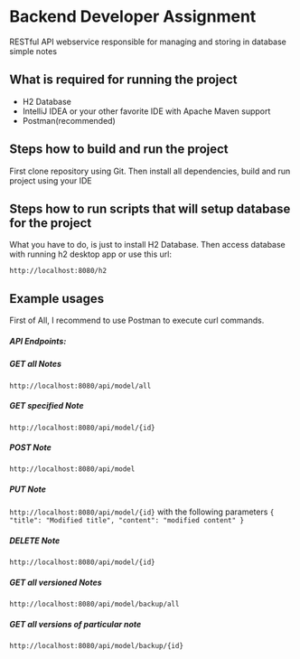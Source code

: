 # **Backend Developer Assignment** 

RESTful API webservice responsible for managing and storing in database simple notes 

## **What is required for running the project**

- H2 Database
- IntelliJ IDEA or your other favorite IDE with Apache Maven support
- Postman(recommended) 

## **Steps how to build and run the project**

First clone repository using Git. Then install all dependencies, build and run project using your IDE

## **Steps how to run scripts that will setup database for the project**

What you have to do, is just to install H2 Database. Then access database with running h2 desktop app or use this url: 

`http://localhost:8080/h2`

## **Example usages**

First of All, I recommend to use Postman to execute curl commands.

##### **API Endpoints:**
##### GET all Notes
`http://localhost:8080/api/model/all`

##### GET specified Note 
`http://localhost:8080/api/model/{id}`

##### POST Note 
`http://localhost:8080/api/model`

##### PUT Note 
`http://localhost:8080/api/model/{id}` with the following parameters
`{ "title": "Modified title", "content": "modified content" }`

##### DELETE Note 
`http://localhost:8080/api/model/{id}`

##### GET all versioned Notes 
`http://localhost:8080/api/model/backup/all`

##### GET all versions of particular note
`http://localhost:8080/api/model/backup/{id}`


 
 
